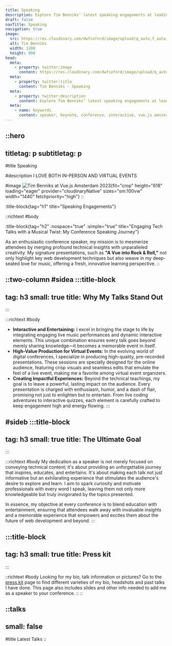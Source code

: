 ```yaml
---
title: Speaking
description: Explore Tim Benniks’ latest speaking engagements at leading tech conferences, covering Vue.js, and the future of web development with composable architectures.
draft: false
navTitle: Speaking
navigation: true
image:
  src: https://res.cloudinary.com/dwfcofnrd/image/upload/q_auto,f_auto,w_1280/Tim/Tim%20On%20Stage.jpg
  alt: Tim Benniks
  width: 1280
  height: 800
head:
  meta:
    - property: twitter:image
      content: https://res.cloudinary.com/dwfcofnrd/image/upload/q_auto,f_auto,w_1280/Tim/Tim%20On%20Stage.jpg
  meta:
    - property: twitter:title
      content: Tim Benniks - Speaking
  meta:
    - property: twitter:description
      content: Explore Tim Benniks’ latest speaking engagements at leading tech conferences, covering Vue.js, and the future of web development with composable architectures.
  meta:
    - name: keywords
      content: speaker, keynote, conference, interactive, vue.js amsterdam, Nuxt
---
```


::hero
---
titletag: p
subtitletag: p
---
#title
Speaking

#description
I LOVE BOTH IN-PERSON AND VIRTUAL EVENTS

#image
![Tim Benniks at Vue.js Amsterdam 2023](/Tim/332051017_2552795964930421_7872527921593081497_n.jpg){fit="crop" height="618" loading="eager" provider="cloudinaryNative" sizes="sm:100vw" width="1440" fetchpriority="high"}
::

:title-block{tag="h1" title="Speaking Engagements"} 

::richtext
#body

:title-block{tag="h2" :nospace="true" :simple="true" title="Engaging Tech Talks with a Musical Twist: My Conference Speaking Journey"} 

As an enthusiastic conference speaker, my mission is to mesmerize attendees by merging profound technical insights with unparalleled creativity. My signature presentations, such as **"A Vue into Rock & Roll,"** not only highlight key web development techniques but also weave in my deep-seated love for music, offering a fresh, innovative learning perspective.
::


::two-column
#sidea
  :::title-block
  ---
  tag: h3
  small: true
  title: Why My Talks Stand Out
  ---
  :::

  :::richtext
  #body
  * **Interactive and Entertaining:** I excel in bringing the stage to life by integrating engaging live music performances and dynamic interactive elements. This unique combination ensures every talk goes beyond merely sharing knowledge—it becomes a memorable event in itself.
  * **High-Value Production for Virtual Events:** In the evolving world of digital conferences, I specialize in producing high-quality, pre-recorded presentations. These sessions are specially designed for the online audience, featuring crisp visuals and seamless edits that emulate the feel of a live event, making me a favorite among virtual event organizers.
  * **Creating Impactful Experiences:** Beyond the technical teachings, my goal is to leave a powerful, lasting impact on the audience. Every presentation is charged with enthusiasm, humor, and a dash of flair, promising not just to enlighten but to entertain. From live coding adventures to interactive quizzes, each element is carefully crafted to keep engagement high and energy flowing.
  :::

#sideb
  :::title-block
  ---
  tag: h3
  small: true
  title: The Ultimate Goal
  ---
  :::

  :::richtext
  #body
  My dedication as a speaker is not merely focused on conveying technical content; it's about providing an unforgettable journey that inspires, educates, and entertains. It's about making each talk not just informative but an exhilarating experience that stimulates the audience's desire to explore and learn. I aim to spark curiosity and motivate professionals with every word I speak, leaving them not only more knowledgeable but truly invigorated by the topics presented.

  In essence, my objective at every conference is to blend education with entertainment, ensuring that attendees walk away with invaluable insights and a memorable experience that empowers and excites them about the future of web development and beyond.
  :::

  :::title-block
  ---
  tag: h3
  small: true
  title: Press kit
  ---
  :::

  ::richtext
  #body
  Looking for my bio, talk information or pictures? Go to the [press kit](/presskit) page to find different varieties of my bio, headshots and past talks I have done. This page also includes slides and other info needed to add me as a speaker to your conference.
  ::
::

::talks
---
small: false
---
#title
Latest Talks
::
